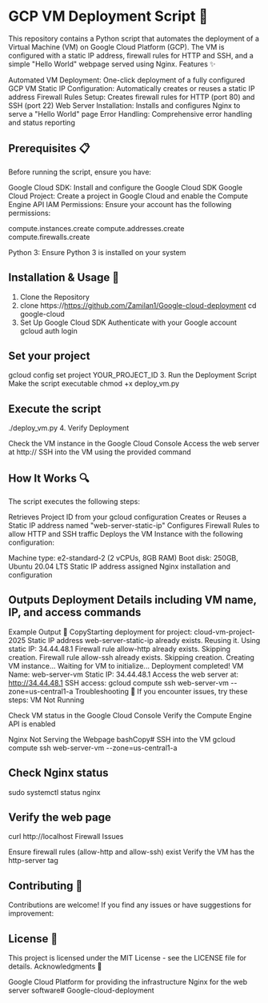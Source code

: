 # GCP VM Deployment Script 🚀
This repository contains a Python script that automates the deployment of a Virtual Machine (VM) on Google Cloud Platform (GCP). The VM is configured with a static IP address, firewall rules for HTTP and SSH, and a simple "Hello World" webpage served using Nginx.
Features ✨

Automated VM Deployment: One-click deployment of a fully configured GCP VM
Static IP Configuration: Automatically creates or reuses a static IP address
Firewall Rules Setup: Creates firewall rules for HTTP (port 80) and SSH (port 22)
Web Server Installation: Installs and configures Nginx to serve a "Hello World" page
Error Handling: Comprehensive error handling and status reporting

## Prerequisites 📋
Before running the script, ensure you have:

Google Cloud SDK: Install and configure the Google Cloud SDK
Google Cloud Project: Create a project in Google Cloud and enable the Compute Engine API
IAM Permissions: Ensure your account has the following permissions:

compute.instances.create
compute.addresses.create
compute.firewalls.create


Python 3: Ensure Python 3 is installed on your system

## Installation & Usage 🔧
1. Clone the Repository
2. clone https://https://github.com/Zamilan1/Google-cloud-deployment
cd google-cloud
3. Set Up Google Cloud SDK
Authenticate with your Google account
gcloud auth login

## Set your project
gcloud config set project YOUR_PROJECT_ID
3. Run the Deployment Script
Make the script executable
chmod +x deploy_vm.py

## Execute the script
./deploy_vm.py
4. Verify Deployment

Check the VM instance in the Google Cloud Console
Access the web server at http://<static-ip provided by the script>
SSH into the VM using the provided command

## How It Works 🔍
The script executes the following steps:

Retrieves Project ID from your gcloud configuration
Creates or Reuses a Static IP address named "web-server-static-ip"
Configures Firewall Rules to allow HTTP and SSH traffic
Deploys the VM Instance with the following configuration:

Machine type: e2-standard-2 (2 vCPUs, 8GB RAM)
Boot disk: 250GB, Ubuntu 20.04 LTS
Static IP address assigned
Nginx installation and configuration


## Outputs Deployment Details including VM name, IP, and access commands

Example Output 📝
CopyStarting deployment for project: cloud-vm-project-2025
Static IP address web-server-static-ip already exists. Reusing it.
Using static IP: 34.44.48.1
Firewall rule allow-http already exists. Skipping creation.
Firewall rule allow-ssh already exists. Skipping creation.
Creating VM instance...
Waiting for VM to initialize...
Deployment completed!
VM Name: web-server-vm
Static IP: 34.44.48.1
Access the web server at: http://34.44.48.1
SSH access: gcloud compute ssh web-server-vm --zone=us-central1-a
Troubleshooting 🔧
If you encounter issues, try these steps:
VM Not Running

Check VM status in the Google Cloud Console
Verify the Compute Engine API is enabled

Nginx Not Serving the Webpage
bashCopy# SSH into the VM
gcloud compute ssh web-server-vm --zone=us-central1-a

## Check Nginx status
sudo systemctl status nginx

## Verify the web page
curl http://localhost
Firewall Issues

Ensure firewall rules (allow-http and allow-ssh) exist
Verify the VM has the http-server tag

## Contributing 👥
Contributions are welcome! If you find any issues or have suggestions for improvement:

## License 📄
This project is licensed under the MIT License - see the LICENSE file for details.
Acknowledgments 🙏

Google Cloud Platform for providing the infrastructure
Nginx for the web server software# Google-cloud-deployment
